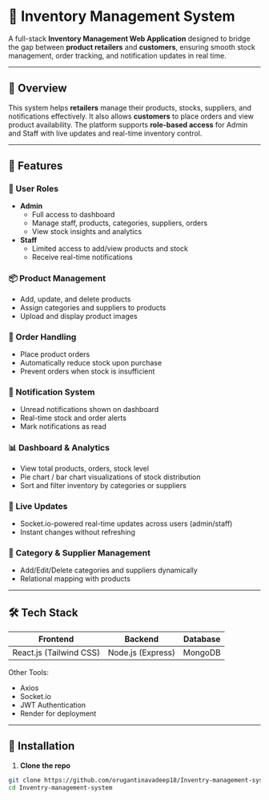 # 🛒 Inventory Management System

A full-stack **Inventory Management Web Application** designed to bridge the gap between **product retailers** and **customers**, ensuring smooth stock management, order tracking, and notification updates in real time.

---

## 📌 Overview

This system helps **retailers** manage their products, stocks, suppliers, and notifications effectively. It also allows **customers** to place orders and view product availability. The platform supports **role-based access** for Admin and Staff with live updates and real-time inventory control.

---

## 🚀 Features

### 🔐 User Roles
- **Admin**
  - Full access to dashboard
  - Manage staff, products, categories, suppliers, orders
  - View stock insights and analytics
- **Staff**
  - Limited access to add/view products and stock
  - Receive real-time notifications

### 📦 Product Management
- Add, update, and delete products
- Assign categories and suppliers to products
- Upload and display product images

### 🧾 Order Handling
- Place product orders
- Automatically reduce stock upon purchase
- Prevent orders when stock is insufficient

### 🔔 Notification System
- Unread notifications shown on dashboard
- Real-time stock and order alerts
- Mark notifications as read

### 📊 Dashboard & Analytics
- View total products, orders, stock level
- Pie chart / bar chart visualizations of stock distribution
- Sort and filter inventory by categories or suppliers

### 🔄 Live Updates
- Socket.io-powered real-time updates across users (admin/staff)
- Instant changes without refreshing

### 📁 Category & Supplier Management
- Add/Edit/Delete categories and suppliers dynamically
- Relational mapping with products

---

## 🛠️ Tech Stack

| Frontend | Backend  | Database |
|----------|----------|----------|
| React.js (Tailwind CSS) | Node.js (Express) | MongoDB |

Other Tools:
- Axios
- Socket.io
- JWT Authentication
- Render for deployment

---

## 🧪 Installation

1. **Clone the repo**  
```bash
git clone https://github.com/orugantinavadeep18/Inventry-management-system.git
cd Inventry-management-system
